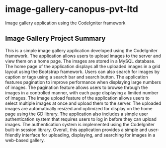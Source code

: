 # image-gallery-canopus-pvt-ltd
Image gallery application using the CodeIgniter framework

## Image Gallery Project Summary

This is a simple image gallery application developed using the CodeIgniter framework. The application allows users to upload images to the server and view them on a home page. The images are stored in a MySQL database.
The home page of the application displays all the uploaded images in a grid layout using the Bootstrap framework. Users can also search for images by caption or tags using a search bar and search button.
The application features pagination to improve performance when displaying large numbers of images. The pagination feature allows users to browse through the images in a controlled manner, with each page displaying a limited number of images.
The image upload feature of the application allows users to select multiple images at once and upload them to the server. The uploaded images are automatically resized and optimized for display on the home page using the GD library.
The application also includes a simple user authentication system that requires users to log in before they can upload images. The authentication system is implemented using the CodeIgniter built-in session library.
Overall, this application provides a simple and user-friendly interface for uploading, displaying, and searching for images in a web-based gallery.
